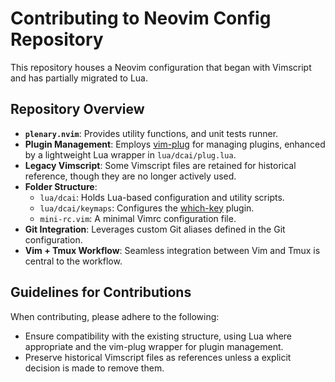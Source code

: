 # Contributing to Neovim Config Repository

This repository houses a Neovim configuration that began with Vimscript and has partially migrated to Lua.

## Repository Overview

- **`plenary.nvim`**: Provides utility functions, and unit tests runner.
- **Plugin Management**: Employs [vim-plug](https://github.com/junegunn/vim-plug) for managing plugins, enhanced by a lightweight Lua wrapper in `lua/dcai/plug.lua`.
- **Legacy Vimscript**: Some Vimscript files are retained for historical reference, though they are no longer actively used.
- **Folder Structure**:
  - `lua/dcai`: Holds Lua-based configuration and utility scripts.
  - `lua/dcai/keymaps`: Configures the [which-key](https://github.com/folke/which-key.nvim) plugin.
  - `mini-rc.vim`: A minimal Vimrc configuration file.
- **Git Integration**: Leverages custom Git aliases defined in the Git configuration.
- **Vim + Tmux Workflow**: Seamless integration between Vim and Tmux is central to the workflow.

## Guidelines for Contributions

When contributing, please adhere to the following:

- Ensure compatibility with the existing structure, using Lua where appropriate and the vim-plug wrapper for plugin management.
- Preserve historical Vimscript files as references unless a explicit decision is made to remove them.
